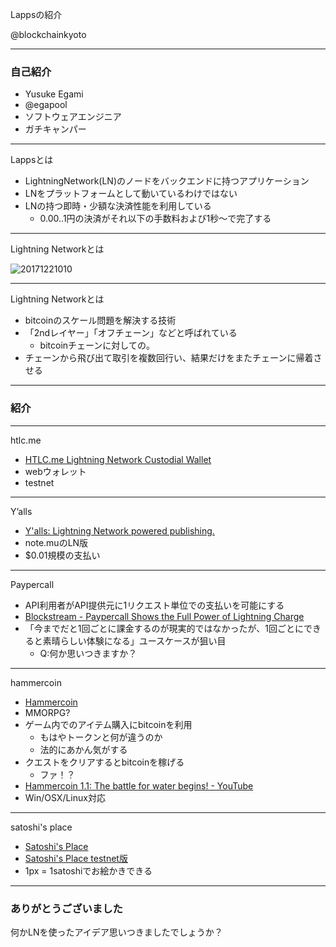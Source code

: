Lappsの紹介

@blockchainkyoto

---

### 自己紹介

* Yusuke Egami
* @egapool
* ソフトウェアエンジニア
* ガチキャンパー

---

Lappsとは

* LightningNetwork(LN)のノードをバックエンドに持つアプリケーション
* LNをプラットフォームとして動いているわけではない
* LNの持つ即時・少額な決済性能を利用している
	* 0.00..1円の決済がそれ以下の手数料および1秒〜で完了する

---

Lightning Networkとは

![20171221010](https://user-images.githubusercontent.com/5069833/42937062-eb7cc592-8b88-11e8-97ae-4fac8239d118.jpg)

---

Lightning Networkとは

* bitcoinのスケール問題を解決する技術
* 「2ndレイヤー」「オフチェーン」などと呼ばれている
	* bitcoinチェーンに対しての。
* チェーンから飛び出て取引を複数回行い、結果だけをまたチェーンに帰着させる

---

### 紹介

---

htlc.me

* [HTLC\.me Lightning Network Custodial Wallet](https://htlc.me/)
* webウォレット
* testnet

---

Y’alls

* [Y'alls: Lightning Network powered publishing\.](https://yalls.org/)
* note.muのLN版
* $0.01規模の支払い

---

Paypercall

* API利用者がAPI提供元に1リクエスト単位での支払いを可能にする
* [Blockstream \- Paypercall Shows the Full Power of Lightning Charge](https://www.blockstream.com/2018/03/25/paypercall-shows-the-full-power-of-lightning-charge.html)
* 「今までだと1回ごとに課金するのが現実的ではなかったが、1回ごとにできると素晴らしい体験になる」ユースケースが狙い目
	* Q:何か思いつきますか？

---

hammercoin

* [Hammercoin](https://hammerco.in/)
* MMORPG?
* ゲーム内でのアイテム購入にbitcoinを利用
	* もはやトークンと何が違うのか
	* 法的にあかん気がする
* クエストをクリアするとbitcoinを稼げる
	* ファ！？
* [Hammercoin 1\.1: The battle for water begins\! \- YouTube](https://www.youtube.com/watch?v=g3Odat5ktFA)
* Win/OSX/Linux対応

---

satoshi's place

* [Satoshi's Place](https://satoshis.place/)
* [Satoshi's Place testnet版](https://testnet.satoshis.place/)
* 1px = 1satoshiでお絵かきできる

---

### ありがとうございました

何かLNを使ったアイデア思いつきましたでしょうか？